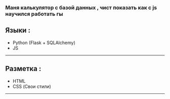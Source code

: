 ### Маня калькулятор с базой данных , чист показать как с js научился работать гы

## Языки :
* Python (Flask + SQLAlchemy)
* JS
___
## Разметка :
* HTML
* CSS (Свои стили)
___
